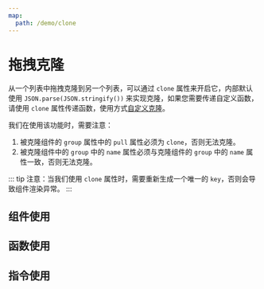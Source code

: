 ```yaml
---
map:
  path: /demo/clone
---
```


# 拖拽克隆

从一个列表中拖拽克隆到另一个列表，可以通过 `clone` 属性来开启它，内部默认使用 `JSON.parse(JSON.stringify())` 来实现克隆，如果您需要传递自定义函数，请使用 `clone` 属性传递函数，使用方式[自定义克隆](../custom-clone/)。

我们在使用该功能时，需要注意：
1. 被克隆组件的 `group` 属性中的 `pull` 属性必须为 `clone`，否则无法克隆。
2. 被克隆组件中的 `group` 中的 `name` 属性必须与克隆组件的 `group` 中的 `name` 属性一致，否则无法克隆。


::: tip
注意：当我们使用 `clone` 属性时，需要重新生成一个唯一的 `key`，否则会导致组件渲染异常。
:::

## 组件使用

<demo src="./demo.vue"
title="使用组件实现克隆"
desc="通过group的pull.clone属性传递，实现clone">
</demo>

## 函数使用

<demo src="./function.vue"
title="使用函数实现克隆"
desc="使用函数传递 options 实现克隆">
</demo>

## 指令使用

<demo src="./directive.vue"
title="使用指令实现克隆"
desc="使用指令传递 options 实现克隆">
</demo>
